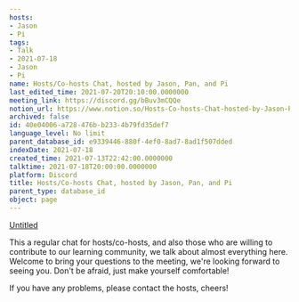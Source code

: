 ```yaml
---
hosts:
- Jason
- Pi
tags:
- Talk
- 2021-07-18
- Jason
- Pi
name: Hosts/Co-hosts Chat, hosted by Jason, Pan, and Pi
last_edited_time: 2021-07-20T20:10:00.0000000
meeting_link: https://discord.gg/bBuv3mCQQe
notion_url: https://www.notion.so/Hosts-Co-hosts-Chat-hosted-by-Jason-Pan-and-Pi-40e04006a728476bb2334b79fd35def7
archived: false
id: 40e04006-a728-476b-b233-4b79fd35def7
language_level: No limit
parent_database_id: e9339446-880f-4ef0-8ad7-8ad1f507dded
indexDate: 2021-07-18
created_time: 2021-07-13T22:42:00.0000000
talktime: 2021-07-18T20:00:00.0000000
platform: Discord
title: Hosts/Co-hosts Chat, hosted by Jason, Pan, and Pi
parent_type: database_id
object: page
---
```




[Untitled](https://www.notion.so/d637a27eb33f44cbb92a56c3359cc567)   



This a regular chat for hosts/co-hosts, and also those who are willing to contribute to our learning community, we talk about almost everything here. Welcome to bring your questions to the meeting, we're looking forward to seeing you. Don't be afraid, just make yourself comfortable!

If you have any problems, please contact the hosts, cheers!



